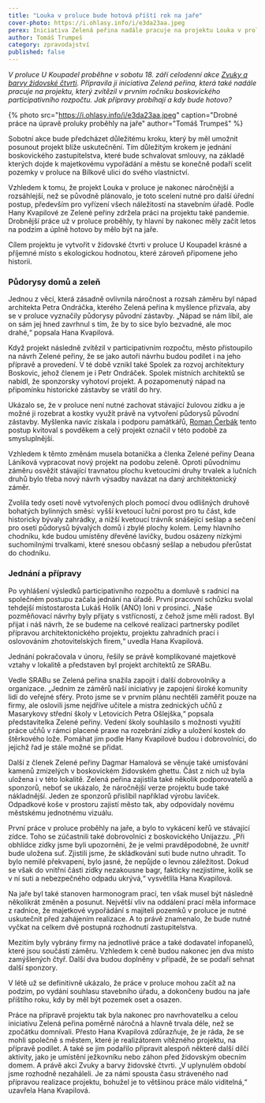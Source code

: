 ```yaml
---
title: "Louka v proluce bude hotová příští rok na jaře"
cover-photo: https://i.ohlasy.info/i/e3da23aa.jpeg
perex: Iniciativa Zelená peřina nadále pracuje na projektu Louka v proluce. Jak přípravy probíhají a kdy bude hotovo?
author: Tomáš Trumpeš
category: zpravodajství
published: false
---
```


*V proluce U Koupadel proběhne v sobotu 18. září celodenní akce [Zvuky a barvy židovské čtvrti](https://www.facebook.com/events/4208208779296992). Připravila ji iniciativa Zelená peřina, která také nadále pracuje na projektu, který zvítězil v prvním ročníku boskovického participativního rozpočtu. Jak přípravy probíhají a kdy bude hotovo?*

{% photo src="https://i.ohlasy.info/i/e3da23aa.jpeg" caption="Drobné práce na úpravě proluky proběhly na jaře" author="Tomáš Trumpeš" %}

Sobotní akce bude předcházet důležitému kroku, který by měl umožnit posunout projekt blíže uskutečnění. Tím důležitým krokem je jednání boskovického zastupitelstva, které bude schvalovat smlouvy, na základě kterých dojde k majetkovému vypořádání a městu se konečně podaří scelit pozemky v proluce na Bílkově ulici do svého vlastnictví.

Vzhledem k tomu, že projekt Louka v proluce je nakonec náročnější a rozsáhlejší, než se původně plánovalo, je toto scelení nutné pro další úřední postup, především pro vyřízení všech náležitostí na stavebním úřadě. Podle Hany Kvapilové ze Zelené peřiny zdržela práci na projektu také pandemie. Drobnější práce už v proluce proběhly, ty hlavní by nakonec měly začít letos na podzim a úplně hotovo by mělo být na jaře.

Cílem projektu je vytvořit v židovské čtvrti v proluce U Koupadel krásné a příjemné místo s ekologickou hodnotou, které zároveň připomene jeho historii.

### Půdorysy domů a zeleň

Jednou z věcí, která zásadně ovlivnila náročnost a rozsah záměru byl nápad architekta Petra Ondráčka, kterého Zelená peřina k myšlence přizvala, aby se v proluce vyznačily půdorysy původní zástavby. „Nápad se nám líbil, ale on sám jej hned zavrhnul s tím, že by to sice bylo bezvadné, ale moc drahé,“ popsala Hana Kvapilová.

Když projekt následně zvítězil v participativním rozpočtu, město přistoupilo na návrh Zelené peřiny, že se jako autoři návrhu budou podílet i na jeho přípravě a provedení. V té době vznikl také Spolek za rozvoj architektury Boskovic, jehož členem je i Petr Ondráček. Spolek místních architektů se nabídl, že sponzorsky vyhotoví projekt. A pozapomenutý nápad na připomínku historické zástavby se vrátil do hry.

Ukázalo se, že v proluce není nutné zachovat stávající žulovou zídku a je možné ji rozebrat a kostky využít právě na vytvoření půdorysů původní zástavby. Myšlenka navíc získala i podporu památkářů, [Roman Čerbák](https://ohlasy.info/clanky/2018/06/rozhovor-cerbak.html) tento postup kvitoval s povděkem a celý projekt označil v této podobě za smysluplnější.

Vzhledem k těmto změnám musela botanička a členka Zelené peřiny Deana Láníková vypracovat nový projekt na podobu zeleně. Oproti původnímu záměru osvěžit stávající travnatou plochu kvetoucími druhy trvalek a lučních druhů bylo třeba nový návrh výsadby navázat na daný architektonický záměr.

Zvolila tedy osetí nově vytvořených ploch pomocí dvou odlišných druhově bohatých bylinných směsí: vyšší kvetoucí luční porost pro tu část, kde historicky bývaly zahrádky, a nižší kvetoucí trávník snášející sešlap a sečení pro osetí půdorysů bývalých domů i zbylé plochy kolem. Lemy hlavního chodníku, kde budou umístěny dřevěné lavičky, budou osázeny nízkými suchomilnými trvalkami, které snesou občasný sešlap a nebudou přerůstat do chodníku.

### Jednání a přípravy

Po vyhlášení výsledků participativního rozpočtu a domluvě s radnicí na společném postupu začala jednání na úřadě. První pracovní schůzku svolal tehdejší místostarosta Lukáš Holík (ANO) loni v prosinci. „Naše pozměňovací návrhy byly přijaty s vstřícností, z čehož jsme měli radost. Byl přijat i náš návrh, že se budeme na celkové realizaci partnersky podílet přípravou architektonického projektu, projektu zahradních prací i oslovováním zhotovitelských firem,“ uvedla Hana Kvapilová.

Jednání pokračovala v únoru, řešily se právě komplikované majetkové vztahy v lokalitě a představen byl projekt architektů ze SRABu.

Vedle SRABu se Zelená peřina snažila zapojit i další dobrovolníky a organizace. „Jedním ze záměrů naší iniciativy je zapojení široké komunity lidí do veřejné sféry. Proto jsme se v prvním plánu nechtěli zaměřit pouze na firmy, ale oslovili jsme nejdříve učitele a mistra zednických učňů z Masarykovy střední školy v Letovicích Petra Ošlejška,“ popsala představitelka Zelené peřiny. Vedení školy souhlasilo s možnosti využití práce učňů v rámci placené praxe na rozebrání zídky a uložení kostek do štěrkového lože. Pomáhat jim podle Hany Kvapilové budou i dobrovolníci, do jejichž řad je stále možné se přidat.

Další z členek Zelené peřiny Dagmar Hamalová se věnuje také umisťování kamenů zmizelých v boskovickém židovském ghettu. Část z nich už byla uložena i v této lokalitě. Zelená peřina zajistila také několik podporovatelů a sponzorů, neboť se ukázalo, že náročnější verze projektu bude také nákladnější. Jeden ze sponzorů přislíbil například výrobu laviček. Odpadkové koše v prostoru zajistí město tak, aby odpovídaly novému městskému jednotnému vizuálu.

První práce v proluce proběhly na jaře, a bylo to vykácení keřů ve stávající zídce. Toho se zúčastnili také dobrovolníci z boskovického Unijazzu. „Při obhlídce zídky jsme byli upozorněni, že je velmi pravděpodobné, že uvnitř bude uložena suť. Zjistili jsme, že skládkování suti bude nutno uhradit. To bylo nemilé překvapení, bylo jasné, že nepůjde o levnou záležitost. Dokud se však do vnitřní části zídky nezakousne bagr, fakticky nezjistíme, kolik se v ní suti a nebezpečného odpadu ukrývá,“ vysvětlila Hana Kvapilová.

Na jaře byl také stanoven harmonogram prací, ten však musel být následně několikrát změněn a posunut. Největší vliv na oddálení prací měla informace z radnice, že majetkové vypořádání s majiteli pozemků v proluce je nutné uskutečnit před zahájením realizace. A to právě znamenalo, že bude nutné vyčkat na celkem dvě postupná rozhodnutí zastupitelstva.

Mezitím byly vybrány firmy na jednotlivé práce a také dodavatel infopanelů, které jsou součástí záměru. Vzhledem k ceně budou nakonec jen dva místo zamýšlených čtyř. Další dva budou doplněny v případě, že se podaří sehnat další sponzory. 

V létě už se definitivně ukázalo, že práce v proluce mohou začít až na podzim, po vydání souhlasu stavebního úřadu, a dokončeny budou na jaře příštího roku, kdy by měl být pozemek oset a osazen.

Práce na přípravě projektu tak byla nakonec pro navrhovatelku a celou iniciativu Zelená peřina poměrně náročná a hlavně trvala déle, než se zpočátku domnívali. Přesto Hana Kvapilová zdůrazňuje, že je ráda, že se mohli společně s městem, které je realizátorem vítězného projektu, na přípravě podílet. A také se jim podařilo připravit alespoň některé další dílčí aktivity, jako je umístění ježkovníku nebo záhon před židovským obecním domem. A právě akci Zvuky a barvy židovské čtvrti. „V uplynulém období jsme rozhodně nezaháleli. Je za námi spousta času stráveného nad přípravou realizace projektu, bohužel je to většinou práce málo viditelná,“ uzavřela Hana Kvapilová.
